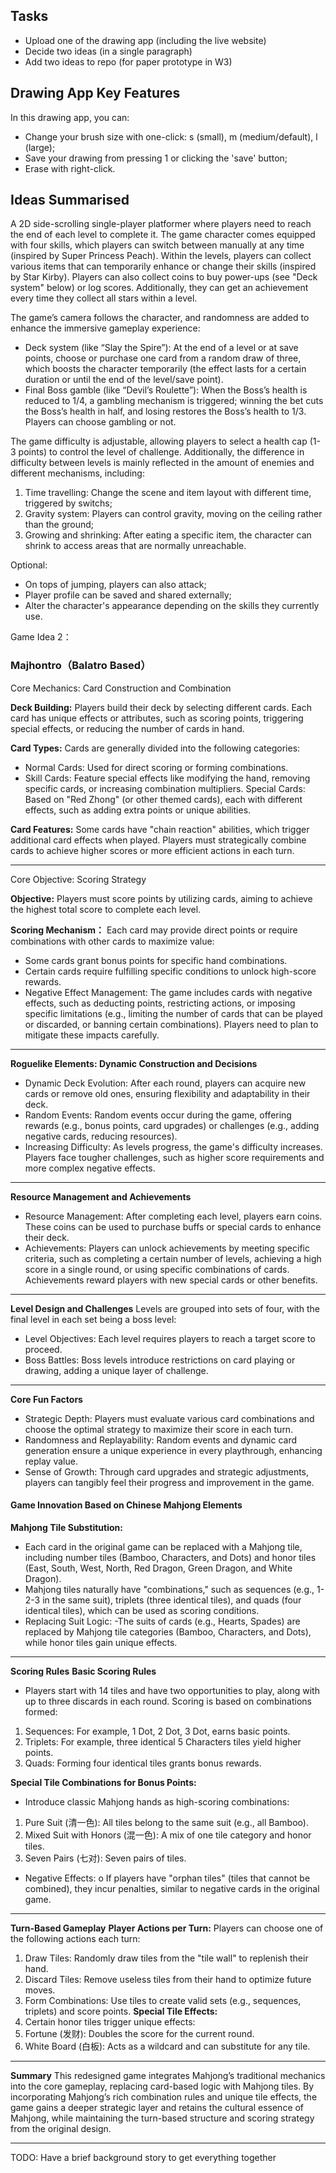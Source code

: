 ## Tasks
- Upload one of the drawing app (including the live website)
- Decide two ideas (in a single paragraph)
- Add two ideas to repo (for paper prototype in W3)

## Drawing App Key Features
In this drawing app, you can:
- Change your brush size with one-click: s (small), m (medium/default), l (large);
- Save your drawing from pressing 1 or clicking the 'save' button;
- Erase with right-click.

## Ideas Summarised
A 2D side-scrolling single-player platformer where players need to reach the end of each level to complete it. The game character comes equipped with four skills, which players can switch between manually at any time (inspired by Super Princess Peach). Within the levels, players can collect various items that can temporarily enhance or change their skills (inspired by Star Kirby). Players can also collect coins to buy power-ups (see "Deck system" below) or log scores. Additionally, they can get an achievement every time they collect all stars within a level.

The game’s camera follows the character, and randomness are added to enhance the immersive gameplay experience:
- Deck system (like “Slay the Spire”): At the end of a level or at save points, choose or purchase one card from a random draw of three, which boosts the character temporarily (the effect lasts for a certain duration or until the end of the level/save point).
- Final Boss gamble (like “Devil’s Roulette”): When the Boss’s health is reduced to 1/4, a gambling mechanism is triggered; winning the bet cuts the Boss’s health in half, and losing restores the Boss’s health to 1/3. Players can choose gambling or not.

The game difficulty is adjustable, allowing players to select a health cap (1-3 points) to control the level of challenge. Additionally, the difference in difficulty between levels is mainly reflected in the amount of enemies and different mechanisms, including:
1.	Time travelling: Change the scene and item layout with different time, triggered by switchs;
2.	Gravity system: Players can control gravity, moving on the ceiling rather than the ground;
3.	Growing and shrinking: After eating a specific item, the character can shrink to access areas that are normally unreachable.

Optional:
- On tops of jumping, players can also attack;
- Player profile can be saved and shared externally;
- Alter the character's appearance depending on the skills they currently use.

Game Idea 2：
### Majhontro（Balatro Based）
Core Mechanics: Card Construction and Combination

**Deck Building:**
Players build their deck by selecting different cards. Each card has unique effects or attributes, such as scoring points, triggering special effects, or reducing the number of cards in hand.

**Card Types:**
 Cards are generally divided into the following categories:
- Normal Cards: Used for direct scoring or forming combinations.
- Skill Cards: Feature special effects like modifying the hand, removing specific cards, or increasing combination multipliers.
Special Cards: Based on "Red Zhong" (or other themed cards), each with different effects, such as adding extra points or unique abilities.

**Card Features:**
Some cards have "chain reaction" abilities, which trigger additional card effects when played. Players must strategically combine cards to achieve higher scores or more efficient actions in each turn.
________________________________________
Core Objective: Scoring Strategy

**Objective:**
Players must score points by utilizing cards, aiming to achieve the highest total score to complete each level.

**Scoring Mechanism：**
Each card may provide direct points or require combinations with other cards to maximize value:
- Some cards grant bonus points for specific hand combinations.
- Certain cards require fulfilling specific conditions to unlock high-score rewards.
- Negative Effect Management: 
The game includes cards with negative effects, such as deducting points, restricting actions, or imposing specific limitations (e.g., limiting the number of cards that can be played or discarded, or banning certain combinations). Players need to plan to mitigate these impacts carefully.
________________________________________

**Roguelike Elements: Dynamic Construction and Decisions**
- Dynamic Deck Evolution:
After each round, players can acquire new cards or remove old ones, ensuring flexibility and adaptability in their deck.
-	Random Events:
Random events occur during the game, offering rewards (e.g., bonus points, card upgrades) or challenges (e.g., adding negative cards, reducing resources).
-	Increasing Difficulty:
As levels progress, the game's difficulty increases. Players face tougher challenges, such as higher score requirements and more complex negative effects.
________________________________________

**Resource Management and Achievements**
-	Resource Management:
After completing each level, players earn coins. These coins can be used to purchase buffs or special cards to enhance their deck.
- Achievements:
Players can unlock achievements by meeting specific criteria, such as completing a certain number of levels, achieving a high score in a single round, or using specific combinations of cards. Achievements reward players with new special cards or other benefits.
________________________________________

**Level Design and Challenges**
Levels are grouped into sets of four, with the final level in each set being a boss level:
-	Level Objectives:
Each level requires players to reach a target score to proceed.
-	Boss Battles:
Boss levels introduce restrictions on card playing or drawing, adding a unique layer of challenge.
________________________________________

**Core Fun Factors**
-	Strategic Depth:
Players must evaluate various card combinations and choose the optimal strategy to maximize their score in each turn.
-	Randomness and Replayability:
Random events and dynamic card generation ensure a unique experience in every playthrough, enhancing replay value.
-	Sense of Growth:
Through card upgrades and strategic adjustments, players can tangibly feel their progress and improvement in the game.


#### Game Innovation Based on Chinese Mahjong Elements 

**Mahjong Tile Substitution:**
-	Each card in the original game can be replaced with a Mahjong tile, including number tiles (Bamboo, Characters, and Dots) and honor tiles (East, South, West, North, Red Dragon, Green Dragon, and White Dragon).
-	Mahjong tiles naturally have "combinations," such as sequences (e.g., 1-2-3 in the same suit), triplets (three identical tiles), and quads (four identical tiles), which can be used as scoring conditions.
-	Replacing Suit Logic:
-The suits of cards (e.g., Hearts, Spades) are replaced by Mahjong tile categories (Bamboo, Characters, and Dots), while honor tiles gain unique effects.
________________________________________

**Scoring Rules**
**__Basic Scoring Rules__**
-	Players start with 14 tiles and have two opportunities to play, along with up to three discards in each round. Scoring is based on combinations formed: 
1.	Sequences: For example, 1 Dot, 2 Dot, 3 Dot, earns basic points.
2.	Triplets: For example, three identical 5 Characters tiles yield higher points.
3.	Quads: Forming four identical tiles grants bonus rewards.

__Special Tile Combinations for Bonus Points:__
-	Introduce classic Mahjong hands as high-scoring combinations: 
1.	Pure Suit (清一色): All tiles belong to the same suit (e.g., all Bamboo).
2.	Mixed Suit with Honors (混一色): A mix of one tile category and honor tiles.
3.  Seven Pairs (七对): Seven pairs of tiles.
-	Negative Effects:
o	If players have "orphan tiles" (tiles that cannot be combined), they incur penalties, similar to negative cards in the original game.

________________________________________
**Turn-Based Gameplay**
**__Player Actions per Turn:__**
Players can choose one of the following actions each turn:
1.	Draw Tiles: Randomly draw tiles from the "tile wall" to replenish their hand.
2.	Discard Tiles: Remove useless tiles from their hand to optimize future moves.
3.	Form Combinations: Use tiles to create valid sets (e.g., sequences, triplets) and score points.
__Special Tile Effects:__
1.	Certain honor tiles trigger unique effects: 
2.  Fortune (发财): Doubles the score for the current round.
3.  White Board (白板): Acts as a wildcard and can substitute for any tile.
________________________________________

**Summary**
This redesigned game integrates Mahjong’s traditional mechanics into the core gameplay, replacing card-based logic with Mahjong tiles. By incorporating Mahjong’s rich combination rules and unique tile effects, the game gains a deeper strategic layer and retains the cultural essence of Mahjong, while maintaining the turn-based structure and scoring strategy from the original design.
________________________________________________________________________________

TODO: Have a brief background story to get everything together

